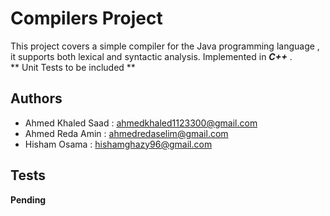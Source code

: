 # Compilers Project
   This project covers a simple compiler for the Java programming language , it supports both lexical
   and syntactic analysis.
   Implemented in **_C++_** .  
   ** Unit Tests to be included **
## Authors

* Ahmed Khaled Saad : ahmedkhaled1123300@gmail.com  
* Ahmed Reda Amin : ahmedredaselim@gmail.com  
* Hisham Osama : hishamghazy96@gmail.com  

## Tests

**Pending**
